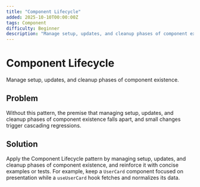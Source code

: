 ```yaml
---
title: "Component Lifecycle"
added: 2025-10-10T00:00:00Z
tags: Component
difficulty: Beginner
description: "Manage setup, updates, and cleanup phases of component existence."
---
```

# Component Lifecycle

Manage setup, updates, and cleanup phases of component existence.

## Problem

Without this pattern, the premise that managing setup, updates, and cleanup phases of component existence falls apart, and small changes trigger cascading regressions.

## Solution

Apply the Component Lifecycle pattern by managing setup, updates, and cleanup phases of component existence, and reinforce it with concise examples or tests. For example, keep a `UserCard` component focused on presentation while a `useUserCard` hook fetches and normalizes its data.
